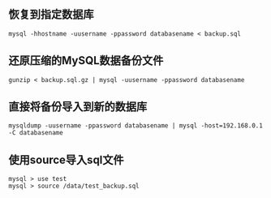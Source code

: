 ## 恢复到指定数据库
```
mysql -hhostname -uusername -ppassword databasename < backup.sql
```
## 还原压缩的MySQL数据备份文件
```
gunzip < backup.sql.gz | mysql -uusername -ppassword databasename
```
## 直接将备份导入到新的数据库
```
mysqldump -uusername -ppassword databasename | mysql -host=192.168.0.1 -C databasename
```
## 使用source导入sql文件
```
mysql > use test
mysql > source /data/test_backup.sql
```